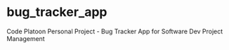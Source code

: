 # bug_tracker_app
Code Platoon Personal Project - Bug Tracker App for Software Dev Project Management
